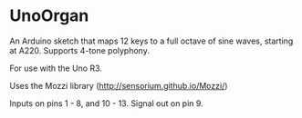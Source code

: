 UnoOrgan
========
An Arduino sketch that maps 12 keys to a full octave of sine waves, starting at A220. Supports 4-tone polyphony.

For use with the Uno R3.

Uses the Mozzi library (http://sensorium.github.io/Mozzi/)

Inputs on pins 1 - 8, and 10 - 13. Signal out on pin 9.

